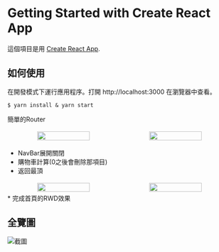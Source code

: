 # Getting Started with Create React App

這個項目是用 [Create React App](https://github.com/facebook/create-react-app).

## 如何使用

在開發模式下運行應用程序。打開 http://localhost:3000 在瀏覽器中查看。

```=
$ yarn install & yarn start
```
簡單的Router

<div style="text-align:center;display:flex;">

   <img style="flex:1; padding: 0.25rem" src="https://i.imgur.com/UUVoIWA.jpg" width="48%"/>
   <img style="flex:1; padding: 0.25rem" src="https://i.imgur.com/iWCYJX0.jpg" width="48%"/>
   
</div>

* NavBar展開關閉
* 購物車計算(0之後會刪除那項目)
* 返回最頂

<div style="text-align:center;display:flex;">

   <img style="flex:1; padding: 0.25rem" src="https://i.imgur.com/ppn4AUG.png" width="48%"/>
   <img style="flex:1; padding: 0.25rem" src="https://i.imgur.com/FeDkRR3.png" width="48%"/>
   
</div>
*  完成首頁的RWD效果

## 全覽圖
![截圖](https://i.imgur.com/qpGd9yD.jpg)

